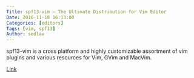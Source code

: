 ```yaml
---
Title: spf13-vim – The Ultimate Distribution for Vim Editor
Date: 2016-11-18 16:13:00
Categories: [editors]
Tags: [vim, spf13]
Author: sedlav
---
```


spf13-vim is a cross platform and highly customizable assortment of vim plugins and various resources for Vim, GVim and MacVim.

[Link](http://www.tecmint.com/spf13-vim-offers-vim-plugins-vim-editor)
